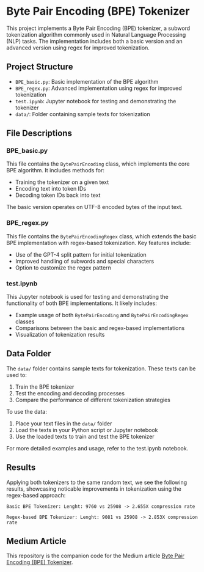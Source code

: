 # Byte Pair Encoding (BPE) Tokenizer

This project implements a Byte Pair Encoding (BPE) tokenizer, a subword tokenization algorithm commonly used in Natural Language Processing (NLP) tasks. The implementation includes both a basic version and an advanced version using regex for improved tokenization.

## Project Structure

-   `BPE_basic.py`: Basic implementation of the BPE algorithm
-   `BPE_regex.py`: Advanced implementation using regex for improved tokenization
-   `test.ipynb`: Jupyter notebook for testing and demonstrating the tokenizer
-   `data/`: Folder containing sample texts for tokenization

## File Descriptions

### BPE_basic.py

This file contains the `BytePairEncoding` class, which implements the core BPE algorithm. It includes methods for:

-   Training the tokenizer on a given text
-   Encoding text into token IDs
-   Decoding token IDs back into text

The basic version operates on UTF-8 encoded bytes of the input text.

### BPE_regex.py

This file contains the `BytePairEncodingRegex` class, which extends the basic BPE implementation with regex-based tokenization. Key features include:

-   Use of the GPT-4 split pattern for initial tokenization
-   Improved handling of subwords and special characters
-   Option to customize the regex pattern

### test.ipynb

This Jupyter notebook is used for testing and demonstrating the functionality of both BPE implementations. It likely includes:

-   Example usage of both `BytePairEncoding` and `BytePairEncodingRegex` classes
-   Comparisons between the basic and regex-based implementations
-   Visualization of tokenization results

## Data Folder

The `data/` folder contains sample texts for tokenization. These texts can be used to:

1. Train the BPE tokenizer
2. Test the encoding and decoding processes
3. Compare the performance of different tokenization strategies

To use the data:

1. Place your text files in the `data/` folder
2. Load the texts in your Python script or Jupyter notebook
3. Use the loaded texts to train and test the BPE tokenizer

For more detailed examples and usage, refer to the test.ipynb notebook.

## Results

Applying both tokenizers to the same random text, we see the following results, showcasing noticable improvements in tokenization using the regex-based approach:

`Basic BPE Tokenizer: Lenght: 9760 vs 25908 -> 2.655X compression rate`

`Regex-based BPE Tokenizer: Lenght: 9081 vs 25908 -> 2.853X compression rate`

## Medium Article

This repository is the companion code for the Medium article [Byte Pair Encoding (BPE) Tokenizer](https://medium.com/@prajwal.kumar/byte-pair-encoding-bpe-tokenizer-in-python-c6a4f7f8f3f9).
